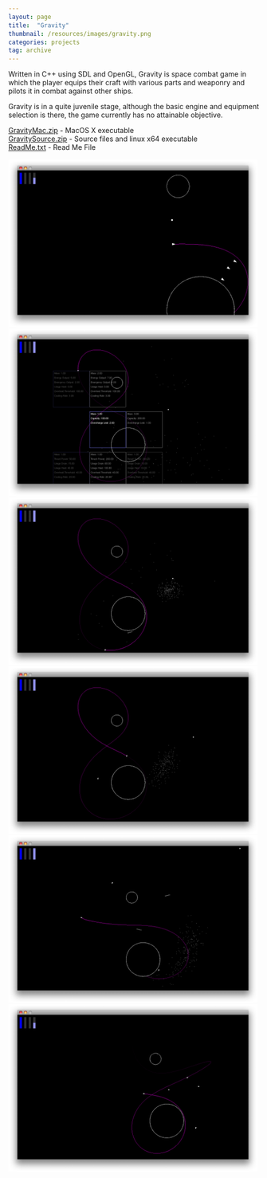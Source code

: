 ```yaml
---
layout: page
title:  "Gravity"
thumbnail: /resources/images/gravity.png
categories: projects
tag: archive
---
```


Written in C++ using SDL and OpenGL, Gravity is space combat game in which the player equips
their craft with various parts and weaponry and pilots it in combat against other ships.

Gravity is in a quite juvenile stage, although the basic engine and equipment selection is there, the game currently has no attainable objective.

<a href=/resources/projects/Gravity/GravityMac.zip>GravityMac.zip</a> - MacOS X executable<br>
<a href=/resources/projects/Gravity/GravitySource.zip>GravitySource.zip</a> - Source files and linux x64 executable<br>
<a href=/resources/projects/Gravity/ReadMe.txt>ReadMe.txt</a> - Read Me File<br>
<br>
<a href=/resources/projects/Gravity/Screenshots/ss1.png><img class=bordered width=500 src=/resources/projects/Gravity/Screenshots/ss1.png></a>
<a href=/resources/projects/Gravity/Screenshots/ss2.png><img class=bordered width=500 src=/resources/projects/Gravity/Screenshots/ss2.png></a>
<a href=/resources/projects/Gravity/Screenshots/ss3.png><img class=bordered width=500 src=/resources/projects/Gravity/Screenshots/ss3.png></a>
<a href=/resources/projects/Gravity/Screenshots/ss4.png><img class=bordered width=500 src=/resources/projects/Gravity/Screenshots/ss4.png></a>
<a href=/resources/projects/Gravity/Screenshots/ss5.png><img class=bordered width=500 src=/resources/projects/Gravity/Screenshots/ss5.png></a>
<a href=/resources/projects/Gravity/Screenshots/ss6.png><img class=bordered width=500 src=/resources/projects/Gravity/Screenshots/ss6.png></a>
<br>
